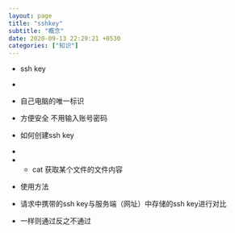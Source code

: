 ```yaml
---
layout: page
title: "sshkey"
subtitle: "概念"
date: 2020-09-13 22:29:21 +0530
categories: ["知识"]
---
```

-    ssh key
-    
- 自己电脑的唯一标识
- 方便安全 不用输入账号密码

- 如何创建ssh key
- 
-    - cat 获取某个文件的文件内容

- 使用方法

-    请求中携带的ssh key与服务端（网址）中存储的ssh key进行对比
-    一样则通过反之不通过